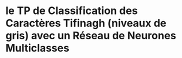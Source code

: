 # le TP de Classification des Caractères Tifinagh (niveaux de gris) avec un Réseau de Neurones Multiclasses


